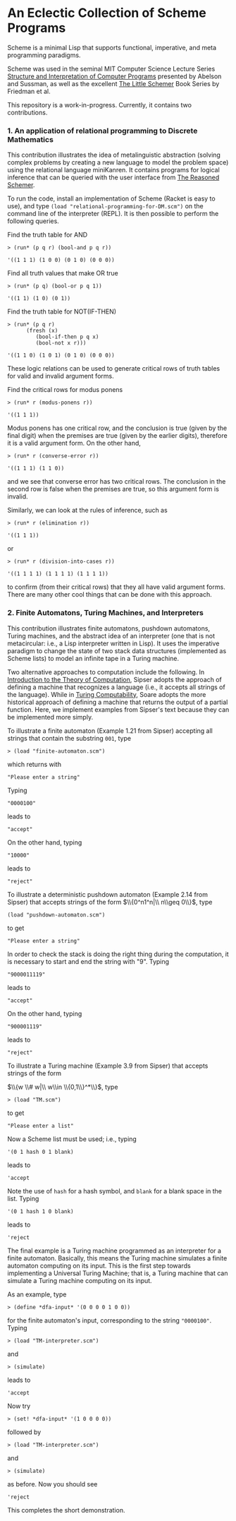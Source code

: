 # An Eclectic Collection of Scheme Programs
Scheme is a minimal Lisp that supports functional, imperative, and meta programming paradigms. 

Scheme was used in the seminal MIT Computer Science Lecture Series [Structure and Interpretation of Computer Programs](https://ocw.mit.edu/courses/6-001-structure-and-interpretation-of-computer-programs-spring-2005/video_galleries/video-lectures/) presented by Abelson and Sussman, as well as the excellent [The Little Schemer](https://mitpress.mit.edu/9780262560993/the-little-schemer/) Book Series by Friedman et al.

This repository is a work-in-progress. Currently, it contains two contributions.

### 1. An application of relational programming to Discrete Mathematics
This contribution illustrates the idea of metalinguistic abstraction (solving complex problems by creating a new language to model the problem space) using the relational language miniKanren. It contains programs for logical inference that can be queried with the user interface from [The Reasoned Schemer](https://mitpress.mit.edu/9780262535519/the-reasoned-schemer/). 

To run the code, install an implementation of Scheme (Racket is easy to use), and type `(load "relational-programming-for-DM.scm")` on the command line of the interpreter (REPL). It is then possible to perform the following queries.

Find the truth table for AND

`> (run* (p q r) (bool-and p q r))`

`'((1 1 1) (1 0 0) (0 1 0) (0 0 0))`

Find all truth values that make OR true 

`> (run* (p q) (bool-or p q 1))`

`'((1 1) (1 0) (0 1))`

Find the truth table for NOT(IF-THEN)

```none
> (run* (p q r)
      (fresh (x)
	     (bool-if-then p q x)
	     (bool-not x r)))
```

`'((1 1 0) (1 0 1) (0 1 0) (0 0 0))`

These logic relations can be used to generate critical rows of truth tables for valid and invalid argument forms.

Find the critical rows for modus ponens

`> (run* r (modus-ponens r))`

`'((1 1 1))`

Modus ponens has one critical row, and the conclusion is true (given by the final digit) when the premises are true (given by the earlier digits), therefore it is a valid argument form. On the other hand,

`> (run* r (converse-error r))`

`'((1 1 1) (1 1 0))`

and we see that converse error has two critical rows. The conclusion in the second row is false when the premises are true, so this argument form is invalid. 

Similarly, we can look at the rules of inference, such as  

`> (run* r (elimination r))`

`'((1 1 1))`

or

`> (run* r (division-into-cases r))`

`'((1 1 1 1) (1 1 1 1) (1 1 1 1))`

to confirm (from their critical rows) that they all have valid argument forms. There are many other cool things that can be done with this approach.

### 2. Finite Automatons, Turing Machines, and Interpreters

This contribution illustrates finite automatons, pushdown automatons, Turing machines, and the abstract idea of an interpreter (one that is not metacircular: i.e., a Lisp interpreter written in Lisp). It uses the imperative paradigm to change the state of two stack data structures (implemented as Scheme lists) to model an infinite tape in a Turing machine. 

Two alternative approaches to computation include the following. In [Introduction to the Theory of Computation](https://au.cengage.com/c/introduction-to-the-theory-of-computation-3e-sipser/9781133187790/), Sipser adopts the approach of defining a machine that recognizes a language (i.e., it accepts all strings of the language). While in [Turing Computability](https://link.springer.com/book/10.1007/978-3-642-31933-4), Soare adopts the more historical approach of defining a machine that returns the output of a partial function. Here, we implement examples from Sipser's text because they can be implemented more simply. 

To illustrate a finite automaton (Example 1.21 from Sipser) accepting all strings that contain the substring $\texttt{001}$, type 

`> (load "finite-automaton.scm")`

which returns with

`"Please enter a string"`

Typing

`"0000100"`

leads to

`"accept"`

On the other hand, typing

`"10000"`

leads to

`"reject"`

To illustrate a deterministic pushdown automaton (Example 2.14 from Sipser) that accepts strings of the form $\\{0^n1^n|\\ n\\geq 0\\}$, type 

`(load "pushdown-automaton.scm")`

to get

`"Please enter a string"`

In order to check the stack is doing the right thing during the computation, it is necessary to start and end the string with "9". Typing

`"9000011119"`

leads to

`"accept"`

On the other hand, typing

`"900001119"`

leads to

`"reject"`

To illustrate a Turing machine (Example 3.9 from Sipser) that accepts strings of the form 

$\\{w \\# w|\\ w\\in \\{0,1\\}^*\\}$, type 

`> (load "TM.scm")`

to get

`"Please enter a list"`

Now a Scheme list must be used; i.e., typing

`'(0 1 hash 0 1 blank)`

leads to

`'accept`

Note the use of `hash` for a hash symbol, and `blank` for a blank space in the list. Typing

`'(0 1 hash 1 0 blank)`

leads to

`'reject`

The final example is a Turing machine programmed as an interpreter for a finite automaton. Basically, this means the Turing machine simulates a finite automaton computing on its input. This is the first step towards implementing a Universal Turing Machine; that is, a Turing machine that can simulate a Turing machine computing on its input.

As an example, type

`> (define *dfa-input* '(0 0 0 0 1 0 0))`

for the finite automaton's input, corresponding to the string `"0000100"`. Typing

`> (load "TM-interpreter.scm")` 

and 

`> (simulate)`

leads to

`'accept`

Now try 

`> (set! *dfa-input* '(1 0 0 0 0))`

followed by 

`> (load "TM-interpreter.scm")` 

and 

`> (simulate)`

as before. Now you should see

`'reject`

This completes the short demonstration.
